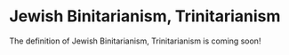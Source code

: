 # Jewish Binitarianism, Trinitarianism
The definition of Jewish Binitarianism, Trinitarianism is coming soon!
